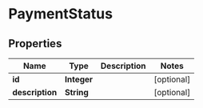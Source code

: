 

# PaymentStatus


## Properties

| Name | Type | Description | Notes |
|------------ | ------------- | ------------- | -------------|
|**id** | **Integer** |  |  [optional] |
|**description** | **String** |  |  [optional] |



